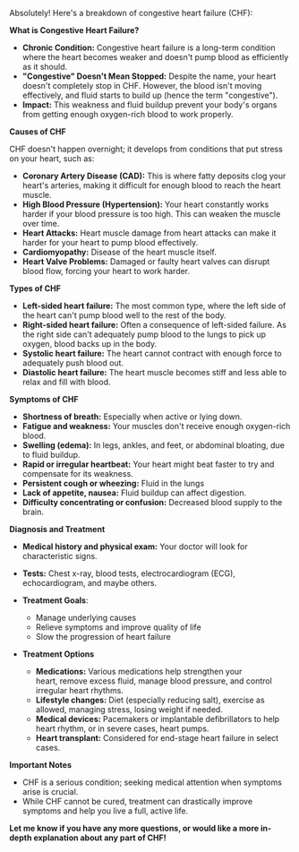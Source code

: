 Absolutely! Here's a breakdown of congestive heart failure (CHF):

**What is Congestive Heart Failure?**

- **Chronic Condition:** Congestive heart failure is a long-term condition where the heart becomes weaker and doesn't pump blood as efficiently as it should.
- **"Congestive" Doesn't Mean Stopped:** Despite the name, your heart doesn't completely stop in CHF. However, the blood isn't moving effectively, and fluid starts to build up (hence the term "congestive").
- **Impact:** This weakness and fluid buildup prevent your body's organs from getting enough oxygen-rich blood to work properly.

**Causes of CHF**

CHF doesn't happen overnight; it develops from conditions that put stress on your heart, such as:

- **Coronary Artery Disease (CAD):** This is where fatty deposits clog your heart's arteries, making it difficult for enough blood to reach the heart muscle.
- **High Blood Pressure (Hypertension):** Your heart constantly works harder if your blood pressure is too high. This can weaken the muscle over time.
- **Heart Attacks:** Heart muscle damage from heart attacks can make it harder for your heart to pump blood effectively.
- **Cardiomyopathy:** Disease of the heart muscle itself.
- **Heart Valve Problems:** Damaged or faulty heart valves can disrupt blood flow, forcing your heart to work harder.

**Types of CHF**

- **Left-sided heart failure:** The most common type, where the left side of the heart can't pump blood well to the rest of the body.
- **Right-sided heart failure:** Often a consequence of left-sided failure. As the right side can't adequately pump blood to the lungs to pick up oxygen, blood backs up in the body.
- **Systolic heart failure:** The heart cannot contract with enough force to adequately push blood out.
- **Diastolic heart failure:** The heart muscle becomes stiff and less able to relax and fill with blood.

**Symptoms of CHF**

- **Shortness of breath:** Especially when active or lying down.
- **Fatigue and weakness:** Your muscles don't receive enough oxygen-rich blood.
- **Swelling (edema):** In legs, ankles, and feet, or abdominal bloating, due to fluid buildup.
- **Rapid or irregular heartbeat:** Your heart might beat faster to try and compensate for its weakness.
- **Persistent cough or wheezing:** Fluid in the lungs
- **Lack of appetite, nausea:** Fluid buildup can affect digestion.
- **Difficulty concentrating or confusion:** Decreased blood supply to the brain.

**Diagnosis and Treatment**

- **Medical history and physical exam:** Your doctor will look for characteristic signs.

- **Tests:** Chest x-ray, blood tests, electrocardiogram (ECG), echocardiogram, and maybe others.

- **Treatment Goals**:

  - Manage underlying causes
  - Relieve symptoms and improve quality of life
  - Slow the progression of heart failure

- **Treatment Options**

  - **Medications:** Various medications help strengthen your heart, remove excess fluid, manage blood pressure, and control irregular heart rhythms.
  - **Lifestyle changes:** Diet (especially reducing salt), exercise as allowed, managing stress, losing weight if needed.
  - **Medical devices:** Pacemakers or implantable defibrillators to help heart rhythm, or in severe cases, heart pumps.
  - **Heart transplant:** Considered for end-stage heart failure in select cases.

**Important Notes**

- CHF is a serious condition; seeking medical attention when symptoms arise is crucial.
- While CHF cannot be cured, treatment can drastically improve symptoms and help you live a full, active life.

**Let me know if you have any more questions, or would like a more in-depth explanation about any part of CHF!**
